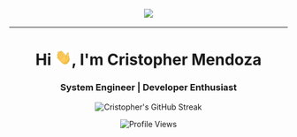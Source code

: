 <p align="center">
  <img src="https://github.com/thompsonemerson/thompsonemerson/raw/master/cover-thompson.png" height="200"/>
</p>

</p>
<hr>
<h1 align="center">Hi <img src="https://raw.githubusercontent.com/ABSphreak/ABSphreak/master/gifs/Hi.gif" width="30px">, I'm Cristopher Mendoza</h1>
<h3 align="center">System Engineer | Developer Enthusiast</h3>
<p align="center">
</p>

<p align="center">
  <img src="https://github-readme-streak-stats.herokuapp.com/?user=cristophervmendoza&theme=radical&hide_border=true&background=0D1117&stroke=DC2626&ring=DC2626&fire=DC2626&currStreakNum=FFFFFF&sideNums=FFFFFF&currStreakLabel=DC2626&sideLabels=FFFFFF&dates=888888" alt="Cristopher's GitHub Streak"/>
</p>

<p align="center">
  <img src="https://komarev.com/ghpvc/?username=cristophervmendoza&color=dc2626&style=for-the-badge&label=PROFILE+VIEWS" alt="Profile Views"/>
</p>
